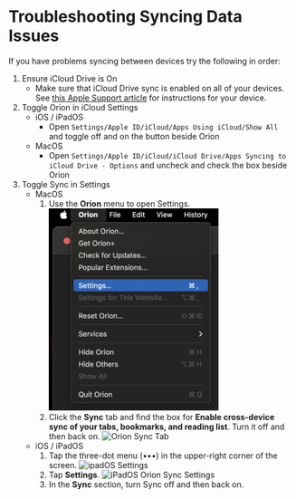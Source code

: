 # Troubleshooting Syncing Data Issues

If you have problems syncing between devices try the following in order:

1. Ensure iCloud Drive is On
    - Make sure that iCloud Drive sync is enabled on all of your devices. See [this Apple Support article](https://support.apple.com/en-us/HT204025) for instructions for your device.
1. Toggle Orion in iCloud Settings
    - iOS / iPadOS
        - Open `Settings/Apple ID/iCloud/Apps Using iCloud/Show All` and toggle off and on the button beside Orion
    - MacOS
        - Open `Settings/Apple ID/iCloud/iCloud Drive/Apps Syncing to iCloud Drive - Options` and uncheck and check the box beside Orion
1. Toggle Sync in Settings
    - MacOS
        1. Use the **Orion** menu to open Settings.
        <img src="../../features/media/macos_orion_settings_menu.png" width="300" alt="Open Orion Settings"><br />
        1. Click the **Sync** tab and find the box for **Enable cross-device sync of your tabs, bookmarks, and reading list**. Turn it off and then back on.
        <img src="../../features/media/macos_orion_sync_tab.png" width="500" alt="Orion Sync Tab"><br />
    - iOS / iPadOS
        1. Tap the three-dot menu (•••) in the upper-right corner of the screen.
        <img src="../../features/media/ipados_settings.png" width="200" alt="ipadOS Settings"><br />
        1. Tap **Settings**.
        <img src="../../features/media/ipados_sync_settings.png" width="500" alt="iPadOS Orion Sync Settings"><br />
        1. In the **Sync** section, turn Sync off and then back on.
